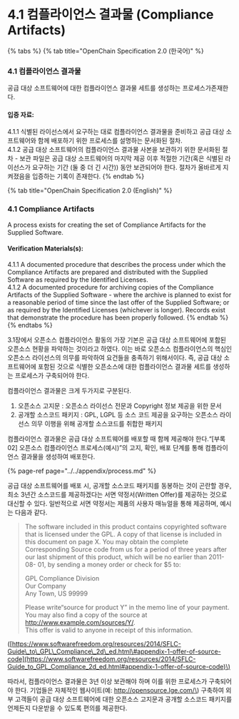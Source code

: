 # 4.1 컴플라이언스 결과물 \(Compliance Artifacts\)

{% tabs %}
{% tab title="OpenChain Specification 2.0 \(한국어\)" %}
### 4.1 컴플라이언스 결과물

 공급 대상 소프트웨어에 대한 컴플라이언스 결과물 세트를 생성하는 프로세스가존재한다.

#### 입증 자료:

 4.1.1 식별된 라이선스에서 요구하는 대로 컴플라이언스 결과물을 준비하고 공급 대상 소프트웨어와 함께 배포하기 위한 프로세스를 설명하는 문서화된 절차.   
 4.1.2 공급 대상 소프트웨어의 컴플라이언스 결과물 사본을 보관하기 위한 문서화된 절차 - 보관 파일은 공급 대상 소프트웨어의 마지막 제공 이후 적절한 기간\(혹은 식별된 라이선스가 요구하는 기간 \(둘 중 더 긴 시간\)\) 동안 보관되어야 한다. 절차가 올바르게 지켜졌음을 입증하는 기록이 존재한다.
{% endtab %}

{% tab title="OpenChain Specification 2.0 \(English\)" %}
### 4.1 Compliance Artifacts

A process exists for creating the set of Compliance Artifacts for the Supplied Software.

#### Verification Materials\(s\):

 4.1.1 A documented procedure that describes the process under which the Compliance Artifacts are prepared and distributed with the Supplied Software as required by the Identified Licenses.  
 4.1.2 A documented procedure for archiving copies of the Compliance Artifacts of the Supplied Software - where the archive is planned to exist for a reasonable period of time since the last offer of the Supplied Software; or as required by the Identified Licenses \(whichever is longer\). Records exist that demonstrate the procedure has been properly followed.
{% endtab %}
{% endtabs %}

3.1장에서 오픈소스 컴플라이언스 활동의 가장 기본은 공급 대상 소프트웨어에 포함된 오픈소스 현황을 파악하는 것이라고 하였다. 이는 바로 오픈소스 컴플라이언스의 핵심인 오픈소스 라이선스의 의무를 파악하여 요건들을 충족하기 위해서이다. 즉, 공급 대상 소프트웨어에 포함된 것으로 식별한 오픈소스에 대한 컴플라이언스 결과물 세트를 생성하는 프로세스가 구축되어야 한다.

컴플라이언스 결과물은 크게 두가지로 구분된다.

1. 오픈소스 고지문 : 오픈소스 라이선스 전문과 Copyright 정보 제공을 위한 문서
2. 공개할 소스코드 패키지 : GPL, LGPL 등 소스 코드 제공을 요구하는 오픈소스 라이선스 의무 이행을 위해 공개할 소스코드를 취합한 패키지

컴플라이언스 결과물은 공급 대상 소프트웨어를 배포할 때 함께 제공해야 한다.“\[부록 02\] 오픈소스 컴플라이언스 프로세스\(예시\)”의 고지, 확인, 배포 단계를 통해 컴플라이언스 결과물을 생성하여 배포한다.

{% page-ref page="../../appendix/process.md" %}

공급 대상 소프트웨어를 배포 시, 공개할 소스코드 패키지를 동봉하는 것이 곤란할 경우, 최소 3년간 소스코드를 제공하겠다는 서면 약정서\(Written Offer\)를 제공하는 것으로 대신할 수 있다. 일반적으로 서면 약정서는 제품의 사용자 매뉴얼을 통해 제공하며, 예시는 다음과 같다.

> The software included in this product contains copyrighted software that is licensed under the GPL. A copy of that license is included in this document on page X. You may obtain the complete Corresponding Source code from us for a period of three years after our last shipment of this product, which will be no earlier than 2011-08- 01, by sending a money order or check for $5 to:
>
> GPL Compliance Division  
> Our Company  
> Any Town, US 99999  
>   
> Please write“source for product Y” in the memo line of your payment.  
> You may also find a copy of the source at http://www.example.com/sources/Y/.  
> This offer is valid to anyone in receipt of this information.

\([https://www.softwarefreedom.org/resources/2014/SFLC-Guide\_to\_GPL\_Compliance\_2d\_ed.html\#appendix-1-offer-of-source-code](https://www.softwarefreedom.org/resources/2014/SFLC-Guide_to_GPL_Compliance_2d_ed.html#appendix-1-offer-of-source-code)\)

따라서, 컴플라이언스 결과물은 3년 이상 보관해야 하며 이를 위한 프로세스가 구축되어야 한다. 기업들은 자체적인 웹사이트\(예: http://opensource.lge.com/\) 구축하여 외부 고객들이 공급 대상 소프트웨어에 대한 오픈소스 고지문과 공개할 소스코드 패키지를 언제든지 다운받을 수 있도록 편의를 제공한다.

